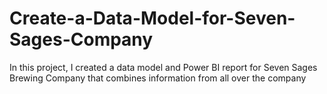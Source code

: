 # Create-a-Data-Model-for-Seven-Sages-Company
In this project, I created a data model and Power BI report for Seven Sages Brewing Company that combines information from all over the company
